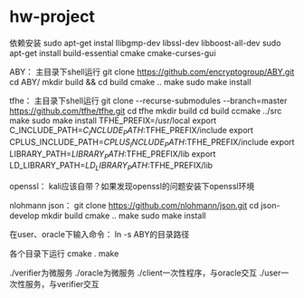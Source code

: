 # hw-project

依赖安装
sudo apt-get instal llibgmp-dev libssl-dev libboost-all-dev 
sudo apt-get install build-essential cmake cmake-curses-gui

ABY：
主目录下shell运行
git clone https://github.com/encryptogroup/ABY.git
cd ABY/
mkdir build && cd build
cmake ..
make
sudo make install

tfhe：
主目录下shell运行
git clone --recurse-submodules --branch=master https://github.com/tfhe/tfhe.git
cd tfhe
mkdir build
cd build
ccmake ../src
make
sudo make install
TFHE_PREFIX=/usr/local
export C_INCLUDE_PATH=$C_INCLUDE_PATH:$TFHE_PREFIX/include
export CPLUS_INCLUDE_PATH=$CPLUS_INCLUDE_PATH:$TFHE_PREFIX/include
export LIBRARY_PATH=$LIBRARY_PATH:$TFHE_PREFIX/lib
export LD_LIBRARY_PATH=$LD_LIBRARY_PATH:$TFHE_PREFIX/lib

openssl：
kali应该自带？如果发现openssl的问题安装下openssl环境

nlohmann json：
git clone https://github.com/nlohmann/json.git
cd json-develop
mkdir build
cmake ..
make
sudo make install

在user、oracle下输入命令：
ln -s ABY的目录路径

各个目录下运行
cmake .
make

./verifier为微服务
./oracle为微服务
./client一次性程序，与oracle交互
./user一次性服务，与verifier交互

